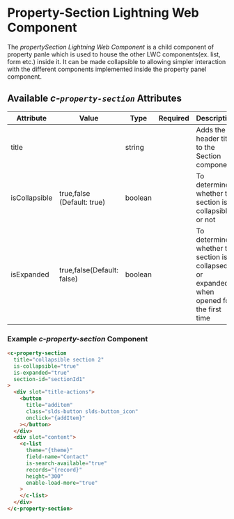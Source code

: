 # Property-Section Lightning Web Component

The _propertySection Lightning Web Component_ is a child component of property panle which is used to house the other LWC components(ex. list, form etc.) inside it. It can be made collapsible to allowing simpler interaction with the different components implemented inside the property panel component.

## Available _c-`property-section`_ Attributes

| Attribute     | Value                      | Type    | Required | Description                                                                              |
| ------------- | -------------------------- | ------- | -------- | ---------------------------------------------------------------------------------------- |
| title         |                            | string  |          | Adds the header title to the Section component.                                          |
| isCollapsible | true,false (Default: true) | boolean |          | To determine whether the section is collapsible or not                                   |
| isExpanded    | true,false(Default: false) | boolean |          | To determine whether the section is collapsed or expanded when opened for the first time |

### Example _c-property-section_ Component

```html
<c-property-section
  title="collapsible section 2"
  is-collapsible="true"
  is-expanded="true"
  section-id="sectionId1"
>
  <div slot="title-actions">
    <button
      title="additem"
      class="slds-button slds-button_icon"
      onclick="{addItem}"
    ></button>
  </div>
  <div slot="content">
    <c-list
      theme="{theme}"
      field-name="Contact"
      is-search-available="true"
      records="{record}"
      height="300"
      enable-load-more="true"
    >
    </c-list>
  </div>
</c-property-section>
```
